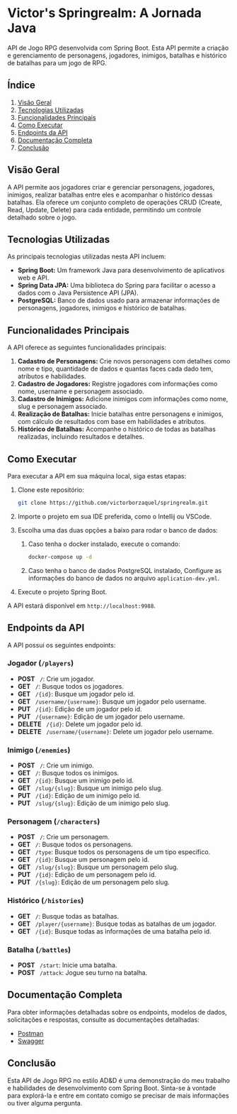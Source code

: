 # Victor's Springrealm: A Jornada Java

API de Jogo RPG desenvolvida com Spring Boot. Esta API permite a criação e gerenciamento de personagens, jogadores, inimigos, batalhas e histórico de batalhas para um jogo de RPG.

## Índice

1. [Visão Geral](#visão-geral)
2. [Tecnologias Utilizadas](#tecnologias-utilizadas)
3. [Funcionalidades Principais](#funcionalidades-principais)
4. [Como Executar](#como-executar)
5. [Endpoints da API](#endpoints-da-api)
6. [Documentação Completa](#documentação-completa)
7. [Conclusão](#conclusão)

## Visão Geral

A API permite aos jogadores criar e gerenciar personagens, jogadores, inimigos, realizar batalhas entre eles e acompanhar o histórico dessas batalhas. Ela oferece um conjunto completo de operações CRUD (Create, Read, Update, Delete) para cada entidade, permitindo um controle detalhado sobre o jogo.

## Tecnologias Utilizadas

As principais tecnologias utilizadas nesta API incluem:

- **Spring Boot:** Um framework Java para desenvolvimento de aplicativos web e API.
- **Spring Data JPA:** Uma biblioteca do Spring para facilitar o acesso a dados com o Java Persistence API (JPA).
- **PostgreSQL:** Banco de dados usado para armazenar informações de personagens, jogadores, inimigos e histórico de batalhas.

## Funcionalidades Principais

A API oferece as seguintes funcionalidades principais:

1. **Cadastro de Personagens:** Crie novos personagens com detalhes como nome e tipo, quantidade de dados e quantas faces cada dado tem, atributos e habilidades.
2. **Cadastro de Jogadores:** Registre jogadores com informações como nome, username e personagem associado.
3. **Cadastro de Inimigos:** Adicione inimigos com informações como nome, slug e personagem associado.
4. **Realização de Batalhas:** Inicie batalhas entre personagens e inimigos, com cálculo de resultados com base em habilidades e atributos.
5. **Histórico de Batalhas:** Acompanhe o histórico de todas as batalhas realizadas, incluindo resultados e detalhes.

## Como Executar

Para executar a API em sua máquina local, siga estas etapas:

1. Clone este repositório:

   ```bash
   git clone https://github.com/victorborzaquel/springrealm.git
   ```

2. Importe o projeto em sua IDE preferida, como o Intellij ou VSCode.

3. Escolha uma das duas opções a baixo para rodar o banco de dados:

   1. Caso tenha o docker instalado, execute o comando:

      ```bash
      docker-compose up -d
      ```

   2. Caso tenha o banco de dados PostgreSQL instalado, Configure as informações do banco de dados no arquivo `application-dev.yml`.

4. Execute o projeto Spring Boot.

A API estará disponível em `http://localhost:9988`.

## Endpoints da API

A API possui os seguintes endpoints:  

### Jogador (`/players`)

- **POST** ` /`: Crie um jogador.
- **GET** ` /`: Busque todos os jogadores.
- **GET** ` /{id}`: Busque um jogador pelo id.
- **GET** ` /username/{username}`: Busque um jogador pelo username.
- **PUT** ` /{id}`: Edição de um jogador pelo id.
- **PUT** ` /{username}`: Edição de um jogador pelo username.
- **DELETE** ` /{id}`: Delete um jogador pelo id.
- **DELETE** ` /username/{username}`: Delete um jogador pelo username.

### Inimigo (`/enemies`)

- **POST** ` /`: Crie um inimigo.
- **GET** ` /`: Busque todos os inimigos.
- **GET** ` /{id}`: Busque um inimigo pelo id.
- **GET** ` /slug/{slug}`: Busque um inimigo pelo slug.
- **PUT** ` /{id}`: Edição de um inimigo pelo id.
- **PUT** ` /slug/{slug}`: Edição de um inimigo pelo slug.

### Personagem (`/characters`)

- **POST** ` /`: Crie um personagem.
- **GET** ` /`: Busque todos os personagens.
- **GET** ` /type`: Busque todos os personagens de um tipo específico.
- **GET** ` /{id}`: Busque um personagem pelo id.
- **GET** ` /slug/{slug}`: Busque um personagem pelo slug.
- **PUT** ` /{id}`: Edição de um personagem pelo id.
- **PUT** ` /{slug}`: Edição de um personagem pelo slug.

### Histórico (`/histories`)

- **GET** ` /`: Busque todas as batalhas.
- **GET** ` /player/{username}`: Busque todas as batalhas de um jogador.
- **GET** ` /{id}`: Busque todas as informações de uma batalha pelo id.

### Batalha (`/battles`)

- **POST** ` /start`: Inicie uma batalha.
- **POST** ` /attack`: Jogue seu turno na batalha.

## Documentação Completa

Para obter informações detalhadas sobre os endpoints, modelos de dados, solicitações e respostas, consulte as documentações detalhadas:

- [Postman](https://www.postman.com/victorborzaquel/workspace/victor-s-springrealm-a-jornada-java/overview)
- [Swagger](https://www.postman.com/victorborzaquel/workspace/victor-s-springrealm-a-jornada-java/overview)

## Conclusão

Esta API de Jogo RPG no estilo AD&D é uma demonstração do meu trabalho e habilidades de desenvolvimento com Spring Boot. Sinta-se à vontade para explorá-la e entre em contato comigo se precisar de mais informações ou tiver alguma pergunta.